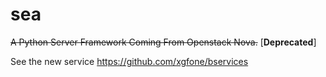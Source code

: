 sea
===

~~A Python Server Framework Coming From Openstack Nova.~~ [**Deprecated**]

See the new service https://github.com/xgfone/bservices

